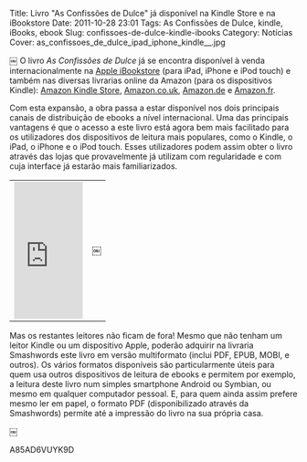 Title: Livro "As Confissões de Dulce" já disponível na Kindle Store e na iBookstore
Date: 2011-10-28 23:01
Tags: As Confissões de Dulce, kindle, iBooks, ebook 
Slug: confissoes-de-dulce-kindle-ibooks
Category: Notícias
Cover: as_confissoes_de_dulce_ipad_iphone_kindle__.jpg

￼
O livro *As Confissões de Dulce* já se encontra disponível à venda internacionalmente na [Apple iBookstore](http://itunes.apple.com/pt/book/id476477238?mt=11) (para iPad, iPhone e iPod touch) e também nas diversas livrarias online da Amazon (para os dispositivos Kindle): [Amazon Kindle Store](http://www.amazon.com/dp/B0060CY896), [Amazon.co.uk](http://www.amazon.co.uk/dp/B0060CY896), [Amazon.de](http://www.amazon.de/dp/B0060CY896) e [Amazon.fr](http://www.amazon.fr/dp/B0060CY896). 

Com esta expansão, a obra passa a estar disponível nos dois principais canais de distribuição de ebooks a nível internacional. Uma das principais vantagens é que o acesso a este livro está agora bem mais facilitado para os utilizadores dos dispositivos de leitura mais populares, como o Kindle, o iPad, o iPhone e o iPod touch. Esses utilizadores podem assim obter o livro através das lojas que provavelmente já utilizam com regularidade e com cuja interface já estarão mais familiarizados.

<table width=100% align=center cellpadding=3 cellspacing=3>
<tr>
<td>
<center><iframe src="http://rcm.amazon.com/e/cm?lt1=_blank&bc1=FFFFFF&IS2=1&npa=1&bg1=FFFFFF&fc1=000000&lc1=0000FF&t=victodomin-20&o=1&p=8&l=as1&m=amazon&f=ifr&ref=tf_til&asins=B0060CY896" style="width:120px;height:240px;" scrolling="no" marginwidth="0" marginheight="0" frameborder="0"></iframe></center>
</td>
<td>
<center>￼</center>
</td>
</table>

Mas os restantes leitores não ficam de fora! Mesmo que não tenham um leitor Kindle ou um dispositivo Apple, poderão adquirir na livraria Smashwords este livro em versão multiformato (inclui PDF, EPUB, MOBI, e outros). Os vários formatos disponíveis são particularmente úteis para quem usa outros dispositivos de leitura de ebooks e permitem por exemplo, a leitura deste livro num simples smartphone Android ou Symbian, ou mesmo em qualquer computador pessoal. E, para quem ainda assim prefere mesmo ler em papel, o formato PDF (disponibilizado através da Smashwords) permite até a impressão do livro na sua própria casa. 

￼

A85AD6VUYK9D
